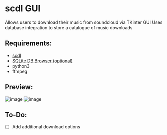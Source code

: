 # scdl GUI
Allows users to download their music from soundcloud via TKinter GUI
Uses database integration to store a catalogue of music downloads

## Requirements:
- [scdl](https://github.com/flyingrub/scdl)
- [SQLite DB Browser (optional)](https://sqlitebrowser.org/)
- python3
- ffmpeg

## Preview:
![image](https://user-images.githubusercontent.com/108510787/236710266-d6f9cbca-1be4-41a4-918d-0c207c24bc0b.png)
![image](https://user-images.githubusercontent.com/108510787/236710283-f6ec9aaf-893e-4042-91ff-dcc712e58cff.png)

## To-Do:
- [ ] Add additional download options
